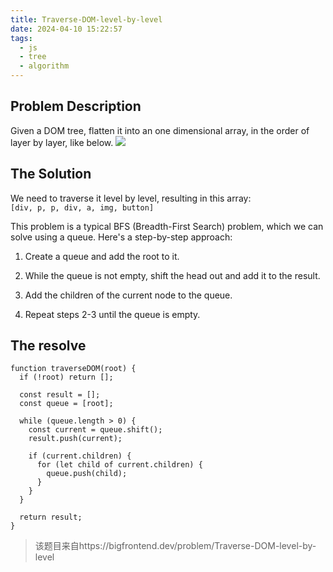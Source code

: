 ```yaml
---
title: Traverse-DOM-level-by-level
date: 2024-04-10 15:22:57
tags:
  - js
  - tree
  - algorithm
---
```


## Problem Description

Given a DOM tree, flatten it into an one dimensional array, in the order of
layer by layer, like below.
![](https://cdn.bfe.dev/bfe/img/ykqFdOIOaXFyn2uZ8h5Lt02sFaYb5eZ8_1063x546_1598232821941.png)

## The Solution

We need to traverse it level by level, resulting in this array:  
`[div, p, p, div, a, img, button]`

This problem is a typical BFS (Breadth-First Search) problem, which we can solve
using a queue. Here's a step-by-step approach:

1. Create a queue and add the root to it.

2. While the queue is not empty, shift the head out and add it to the result.

3. Add the children of the current node to the queue.

4. Repeat steps 2-3 until the queue is empty.

## The resolve

```
function traverseDOM(root) {
  if (!root) return [];

  const result = [];
  const queue = [root];

  while (queue.length > 0) {
    const current = queue.shift();
    result.push(current);

    if (current.children) {
      for (let child of current.children) {
        queue.push(child);
      }
    }
  }

  return result;
}
```

> 该题目来自https://bigfrontend.dev/problem/Traverse-DOM-level-by-level
